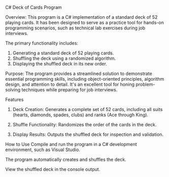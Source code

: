 C# Deck of Cards Program

Overview:
This program is a C# implementation of a standard deck of 52 playing cards. It has been designed to serve 
as a practice tool for hands-on programming scenarios, such as technical lab exercises during job interviews.

The primary functionality includes:
1) Generating a standard deck of 52 playing cards.
2) Shuffling the deck using a randomized algorithm.
3) Displaying the shuffled deck in its new order.

Purpose:
The program provides a streamlined solution to demonstrate essential programming skills, including 
object-oriented principles, algorithm design, and attention to detail. It's an excellent tool for 
honing problem-solving techniques while preparing for job interviews.

Features
1) Deck Creation: Generates a complete set of 52 cards, including all suits (hearts, diamonds, 
spades, clubs) and ranks (Ace through King).

2) Shuffle Functionality: Randomizes the order of the cards in the deck.

3) Display Results: Outputs the shuffled deck for inspection and validation.

How to Use
Compile and run the program in a C# development environment, such as Visual Studio.

The program automatically creates and shuffles the deck.

View the shuffled deck in the console output.
